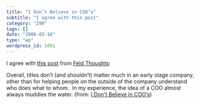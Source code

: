 ```yaml
---
title: "I Don’t Believe in COO’s"
subtitle: "I agree with this post"
category: "298"
tags: []
date: "2008-03-10"
type: "wp"
wordpress_id: 1091
---
```

I agree with [this post](http://feeds.feedburner.com/~r/FeldThoughts/~3/247383503/i_dont_believe.html) from [Feld Thoughts](http://www.feld.com/blog/):
> 
 Overall, titles don’t (and shouldn’t) matter much in an early stage company, other than for helping people on the outside of the company understand who does what to whom.  In my experience, the idea of a COO almost always muddies the water. 
 (from: [I Don’t Believe in COO’s](http://feeds.feedburner.com/~r/FeldThoughts/~3/247383503/i_dont_believe.html))